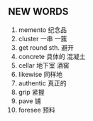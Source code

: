 ## NEW WORDS

1. memento 纪念品
2. cluster 一串 一簇
3. get round sth. 避开
4. concrete 具体的 混凝土
5. cellar 地下室 酒窖
6. likewise 同样地
7. authentic 真正的
8. grip 紧握
9. pave 铺
10. foresee 预料
